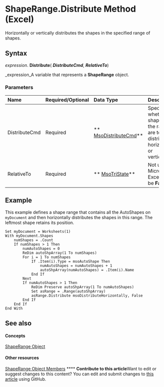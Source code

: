 
# ShapeRange.Distribute Method (Excel)

Horizontally or vertically distributes the shapes in the specified range of shapes.


## Syntax

 _expression_. **Distribute**( **_DistributeCmd_**,  **_RelativeTo_**)

 _expression_A variable that represents a  **ShapeRange** object.


### Parameters



|**Name**|**Required/Optional**|**Data Type**|**Description**|
|:-----|:-----|:-----|:-----|
|DistributeCmd|Required| ** [MsoDistributeCmd](http://msdn.microsoft.com/library/be0cb580-1d82-1443-0f03-3461ddb9c33d%28Office.15%29.aspx)**|Specifies whether shapes in the range are to be distributed horizontally or vertically.|
|RelativeTo|Required| ** [MsoTriState](http://msdn.microsoft.com/library/2036cfc9-be7d-e05c-bec7-af05e3c3c515%28Office.15%29.aspx)**|Not used in Microsoft Excel. Must be  **False**.|

## Example

This example defines a shape range that contains all the AutoShapes on  `myDocument` and then horizontally distributes the shapes in this range. The leftmost shape retains its position.


```
Set myDocument = Worksheets(1) 
With myDocument.Shapes 
    numShapes = .Count 
    If numShapes > 1 Then 
        numAutoShapes = 0 
        ReDim autoShpArray(1 To numShapes) 
        For i = 1 To numShapes 
            If .Item(i).Type = msoAutoShape Then 
                numAutoShapes = numAutoShapes + 1 
                autoShpArray(numAutoShapes) = .Item(i).Name 
            End If 
        Next 
        If numAutoShapes > 1 Then 
            ReDim Preserve autoShpArray(1 To numAutoShapes) 
            Set asRange = .Range(autoShpArray) 
            asRange.Distribute msoDistributeHorizontally, False 
        End If 
    End If 
End With
```


## See also


#### Concepts


 [ShapeRange Object](e1b8229c-73a0-4a77-5e00-4bcec9032260.md)
#### Other resources


 [ShapeRange Object Members](1d1950c5-32ac-dfc0-8c19-07159a29a2a0.md)
****   **Contribute to this article**Want to edit or suggest changes to this content? You can edit and submit changes to  [this article](https://github.com/jhershey00/VBA_Excel_Test/OpenXMLCon/articles/cef14a4b-4d6e-758e-928a-99233f893ddc.md) using GitHub.

